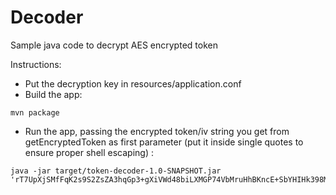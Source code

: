 # Decoder

Sample java code to decrypt AES encrypted token

Instructions: 
- Put the decryption key in resources/application.conf
- Build the app:
```
mvn package
```
- Run the app, passing the encrypted token/iv string you get from getEncryptedToken as first parameter (put it inside single quotes to ensure proper shell escaping) : 
```
java -jar target/token-decoder-1.0-SNAPSHOT.jar 'rT7UpXjSMfFqK2s9S2ZsZA3hqGp3+gXiVWd48biLXMGP74VbMruHhBKncE+SbYHIHk398M2778EgkN+eJBfFtGdGfwfhBqlfFFU2WSonQmo0mAQ+bzB7Nviu0kpMmGNaDvy6ggUArnhlcn9atrFbGOHz5c02C4UNgY2+puohUg3BvCkqtInqvr71wQ6MUBwthZ0nsO25x5Qoi8vo8W9ilg==:JH+MhcKL14RnT+X9lkNfQA=='
```
